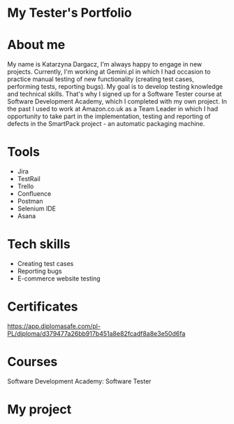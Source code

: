 # My Tester's Portfolio
# About me
My name is Katarzyna Dargacz, I'm always happy to engage in new projects. Currently, I'm working at Gemini.pl in which I had occasion to practice manual testing of new functionality (creating test cases, performing tests, reporting bugs). My goal is to develop testing knowledge and technical skills. That's why I signed up for a Software Tester course at Software Development Academy, which I completed with my own project. In the past I used to work at Amazon.co.uk as a Team Leader in which I had opportunity to take part in the implementation, testing and reporting of defects in the SmartPack project - an automatic packaging machine.
# Tools
* Jira
* TestRail
* Trello
* Confluence
* Postman
* Selenium IDE
* Asana
# Tech skills
* Creating test cases
* Reporting bugs
* E-commerce website testing
# Certificates
https://app.diplomasafe.com/pl-PL/diploma/d379477a26bb917b451a8e82fcadf8a8e3e50d6fa
# Courses
Software Development Academy: Software Tester
# My project
